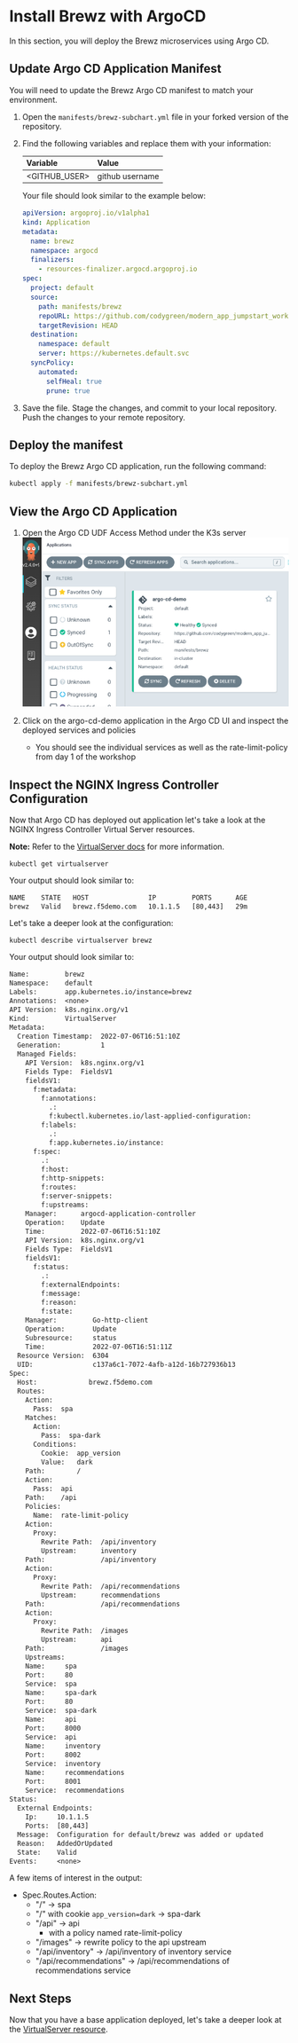 # Install Brewz with ArgoCD

In this section, you will deploy the Brewz microservices using Argo CD.

## Update Argo CD Application Manifest

You will need to update the Brewz Argo CD manifest to match your environment.  

1. Open the `manifests/brewz-subchart.yml` file in your forked version of the repository.
1. Find the following variables and replace them with your information:

    | Variable        | Value           |
    |-----------------|-----------------|
    | <GITHUB_USER>   | github username |

    Your file should look similar to the example below:

    ```yaml
    apiVersion: argoproj.io/v1alpha1
    kind: Application
    metadata:
      name: brewz
      namespace: argocd
      finalizers:
        - resources-finalizer.argocd.argoproj.io
    spec:
      project: default
      source:
        path: manifests/brewz
        repoURL: https://github.com/codygreen/modern_app_jumpstart_workshop.git
        targetRevision: HEAD
      destination:
        namespace: default
        server: https://kubernetes.default.svc
      syncPolicy:
        automated:
          selfHeal: true
          prune: true
    ```

1. Save the file. Stage the changes, and commit to your local repository. Push the changes to your remote repository.

## Deploy the manifest

To deploy the Brewz Argo CD application, run the following command:

```bash
kubectl apply -f manifests/brewz-subchart.yml
```

## View the Argo CD Application

1. Open the Argo CD UDF Access Method under the K3s server
  ![Argo CD Sync](../assets/argo_sync.jpg)
1. Click on the argo-cd-demo application in the Argo CD UI and inspect the deployed services and policies

    - You should see the individual services as well as the rate-limit-policy from day 1 of the workshop

## Inspect the NGINX Ingress Controller Configuration

Now that Argo CD has deployed out application let's take a look at the NGINX Ingress Controller Virtual Server resources.

**Note:** Refer to the [VirtualServer docs](https://docs.nginx.com/nginx-ingress-controller/configuration/virtualserver-and-virtualserverroute-resources/) for more information.

```shell
kubectl get virtualserver
```

Your output should look similar to:

```shell
NAME    STATE   HOST               IP         PORTS      AGE
brewz   Valid   brewz.f5demo.com   10.1.1.5   [80,443]   29m
```

Let's take a deeper look at the configuration:

```shell
kubectl describe virtualserver brewz
```

Your output should look similar to:

```shell
Name:         brewz
Namespace:    default
Labels:       app.kubernetes.io/instance=brewz
Annotations:  <none>
API Version:  k8s.nginx.org/v1
Kind:         VirtualServer
Metadata:
  Creation Timestamp:  2022-07-06T16:51:10Z
  Generation:          1
  Managed Fields:
    API Version:  k8s.nginx.org/v1
    Fields Type:  FieldsV1
    fieldsV1:
      f:metadata:
        f:annotations:
          .:
          f:kubectl.kubernetes.io/last-applied-configuration:
        f:labels:
          .:
          f:app.kubernetes.io/instance:
      f:spec:
        .:
        f:host:
        f:http-snippets:
        f:routes:
        f:server-snippets:
        f:upstreams:
    Manager:      argocd-application-controller
    Operation:    Update
    Time:         2022-07-06T16:51:10Z
    API Version:  k8s.nginx.org/v1
    Fields Type:  FieldsV1
    fieldsV1:
      f:status:
        .:
        f:externalEndpoints:
        f:message:
        f:reason:
        f:state:
    Manager:         Go-http-client
    Operation:       Update
    Subresource:     status
    Time:            2022-07-06T16:51:11Z
  Resource Version:  6304
  UID:               c137a6c1-7072-4afb-a12d-16b727936b13
Spec:
  Host:             brewz.f5demo.com
  Routes:
    Action:
      Pass:  spa
    Matches:
      Action:
        Pass:  spa-dark
      Conditions:
        Cookie:  app_version
        Value:   dark
    Path:        /
    Action:
      Pass:  api
    Path:    /api
    Policies:
      Name:  rate-limit-policy
    Action:
      Proxy:
        Rewrite Path:  /api/inventory
        Upstream:      inventory
    Path:              /api/inventory
    Action:
      Proxy:
        Rewrite Path:  /api/recommendations
        Upstream:      recommendations
    Path:              /api/recommendations
    Action:
      Proxy:
        Rewrite Path:  /images
        Upstream:      api
    Path:              /images
    Upstreams:
    Name:     spa
    Port:     80
    Service:  spa
    Name:     spa-dark
    Port:     80
    Service:  spa-dark
    Name:     api
    Port:     8000
    Service:  api
    Name:     inventory
    Port:     8002
    Service:  inventory
    Name:     recommendations
    Port:     8001
    Service:  recommendations
Status:
  External Endpoints:
    Ip:     10.1.1.5
    Ports:  [80,443]
  Message:  Configuration for default/brewz was added or updated
  Reason:   AddedOrUpdated
  State:    Valid
Events:     <none>
```

A few items of interest in the output:

- Spec.Routes.Action:
  - "/" -> spa
  - "/" with cookie `app_version=dark` -> spa-dark
  - "/api" -> api
    - with a policy named rate-limit-policy
  - "/images" -> rewrite policy to the api upstream
  - "/api/inventory" -> /api/inventory of inventory service
  - "/api/recommendations" -> /api/recommendations of recommendations service



## Next Steps

Now that you have a base application deployed, let's take a deeper look at the [VirtualServer resource](virtualserver.md).
